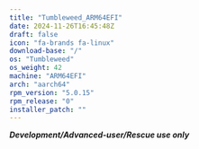 ```yaml
---
title: "Tumbleweed_ARM64EFI"
date: 2024-11-26T16:45:48Z
draft: false
icon: "fa-brands fa-linux"
download-base: "/"
os: "Tumbleweed"
os_weight: 42
machine: "ARM64EFI"
arch: "aarch64"
rpm_version: "5.0.15"
rpm_release: "0"
installer_patch: ""
---
```


***Development/Advanced-user/Rescue use only***